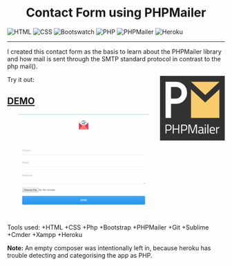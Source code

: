 <h1 align="center">Contact Form using PHPMailer</h1>


![HTML](https://img.shields.io/badge/html-5.0-green.svg?longCache=true&style=plastic)
![CSS](https://img.shields.io/badge/CSS-3.0-green.svg?longCache=true&style=plastic)
![Bootswatch](https://img.shields.io/badge/bootswatch-bootstrap_4.1.3-green.svg?longCache=true&style=plastic)
![PHP](https://img.shields.io/badge/PHP-7.1.11-blue.svg?longCache=true&style=plastic)
![PHPMailer](https://img.shields.io/badge/PHPMailer-6.0.5-red.svg?longCache=true&style=plastic)
![Heroku](https://img.shields.io/badge/deployment-heroku-red.svg?longCache=true&style=plastic)

---

I created this contact form as the basis to learn about the PHPMailer library and how mail is sent through the SMTP standard protocol in contrast to the php mail().

<img src="./images/logo.png" align="right" title="PHPMailer" width="150" height="150" float="right">

<p>Try it out: <h2><a href="https://contact-form-using-phpmailer.herokuapp.com/">DEMO</a></h2></p>

<p align="center"><img src="./images/form.png" alt="Contact form screenshot" width="60%"></p>

Tools used:
+HTML
+CSS
+Php
+Bootstrap
+PHPMailer
+Git
+Sublime
+Cmder
+Xampp
+Heroku

**Note:** An empty composer was intentionally left in, because heroku has trouble detecting and categorising the app as PHP.